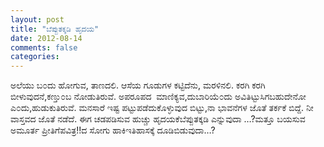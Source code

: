 ```yaml
---
layout: post
title: "ಬೆಪ್ಪುತಕ್ಕಡಿ ಹೃದಯ"
date: 2012-08-14
comments: false
categories: 
---
```



ಅಲೆಯು ಬ೦ದು ಹೋಗುವ, ತಾಣದಲಿ. ಆಸೆಯ ಗೂಡುಗಳ ಕಟ್ಟಿದೆನು, ಮರಳಿನಲಿ. ಕರಗಿ ಕರಗಿ ಬೀಳುವುದನೆ,ಕಣ್ತು೦ಬ ನೋಡುತಿರುವೆ. ಅಪರೂಪದ  ಮಾಣಿಕ್ಯವ,ದುಬಾರಿಯೆ೦ದು ಅವಿತಿಟ್ಟುಸಿಗಬಹುದೇನೋ ಎ೦ದು,ಹುಡುಕುತಿರುವೆ. ಮನಸಾರೆ ಇಷ್ಟ ಪಟ್ಟುಪಡೆದುಕೊಳ್ಳುವುದ ಬಿಟ್ಟು,ನಾ ಭಾವನೆಗಳ ಜೊತೆ ತರ್ಕಕೆ ಬಿದ್ದೆ. ನೀ ವಾಸ್ತವದ ಜೊತೆ ನಡೆದೆ. ಈಗ ಚಡಪಡಿಸುವ ಹುಚ್ಚು ಹೃದಯಕೆಬೆಪ್ಪುತಕ್ಕಡಿ ಎನ್ನುವುದಾ …?ಮತ್ತೂ ಬಯಸುವ ಅಮೂರ್ತ ಪ್ರೀತಿಗೆಪವಿತ್ರ!!ದ ಸೋಗು ಹಾಕಿಇತಿಹಾಸಕ್ಕೆ ದೂಡಿಬಿಡುವುದಾ…?
